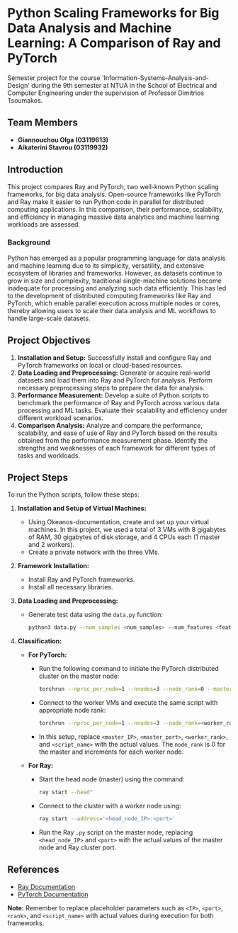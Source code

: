 # Python Scaling Frameworks for Big Data Analysis and Machine Learning: A Comparison of Ray and PyTorch

Semester project for the course 'Information-Systems-Analysis-and-Design' during the 9th semester at NTUA in the School of Electrical and Computer Engineering under the supervision of Professor Dimitrios Tsoumakos.

## Team Members

- **Giannouchou Olga (03119613)**
- **Aikaterini Stavrou (03119932)**

## Introduction

This project compares Ray and PyTorch, two well-known Python scaling frameworks, for big data analysis. Open-source frameworks like PyTorch and Ray make it easier to run Python code in parallel for distributed computing applications. In this comparison, their performance, scalability, and efficiency in managing massive data analytics and machine learning workloads are assessed.

### Background
Python has emerged as a popular programming language for data analysis and machine learning due to its simplicity, versatility, and extensive ecosystem of libraries and frameworks. However, as datasets continue to grow in size and complexity, traditional single-machine solutions become inadequate for processing and analyzing such data efficiently. This has led to the development of distributed computing frameworks like Ray and PyTorch, which enable parallel execution across multiple nodes or cores, thereby allowing users to scale their data analysis and ML workflows to handle large-scale datasets.

## Project Objectives

1. **Installation and Setup:** Successfully install and configure Ray and PyTorch frameworks on local or cloud-based resources.
2. **Data Loading and Preprocessing:** Generate or acquire real-world datasets and load them into Ray and PyTorch for analysis. Perform necessary preprocessing steps to prepare the data for analysis.
3. **Performance Measurement:** Develop a suite of Python scripts to benchmark the performance of Ray and PyTorch across various data processing and ML tasks. Evaluate their scalability and efficiency under different workload scenarios.
4. **Comparison Analysis:** Analyze and compare the performance, scalability, and ease of use of Ray and PyTorch based on the results obtained from the performance measurement phase. Identify the strengths and weaknesses of each framework for different types of tasks and workloads.

## Project Steps

To run the Python scripts, follow these steps:

1. **Installation and Setup of Virtual Machines:**
   - Using Okeanos-documentation, create and set up your virtual machines. In this project, we used a total of 3 VMs with 8 gigabytes of RAM, 30 gigabytes of disk storage, and 4 CPUs each (1 master and 2 workers).
   - Create a private network with the three VMs.

2. **Framework Installation:**
   - Install Ray and PyTorch frameworks.
   - Install all necessary libraries.

3. **Data Loading and Preprocessing:**
   - Generate test data using the `data.py` function:
     ```bash
     python3 data.py --num_samples <num_samples> --num_features <features>
     ```

4. **Classification:**
   - **For PyTorch:**
     - Run the following command to initiate the PyTorch distributed cluster on the master node:
       ```bash
       torchrun --nproc_per_node=1 --nnodes=3 --node_rank=0 --master_addr="<master_IP>" --master_port=<master_port> <script_name>
       ```
     - Connect to the worker VMs and execute the same script with appropriate node rank:
       ```bash
       torchrun --nproc_per_node=1 --nnodes=3 --node_rank=<worker_rank> --master_addr="<master_IP>" --master_port=<master_port> <script_name>
       ```
     - In this setup, replace `<master_IP>`, `<master_port>`, `<worker_rank>`, and `<script_name>` with the actual values. The `node_rank` is 0 for the master and increments for each worker node.

   - **For Ray:**
     - Start the head node (master) using the command:
       ```bash
       ray start --head"
       ```
     - Connect to the cluster with a worker node using:
       ```bash
       ray start --address='<head_node_IP>:<port>'
       ```
     - Run the Ray `.py` script on the master node, replacing `<head_node_IP>` and `<port>` with the actual values of the master node and Ray cluster port.

## References

- [Ray Documentation](https://docs.ray.io/)
- [PyTorch Documentation](https://pytorch.org/)

**Note:** Remember to replace placeholder parameters such as `<IP>`, `<port>`, `<rank>`, and `<script_name>` with actual values during execution for both frameworks.
